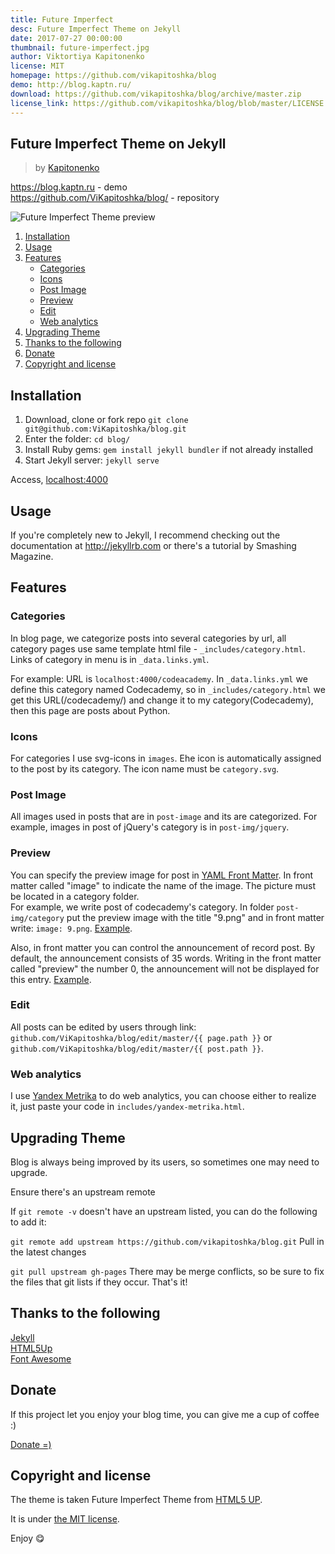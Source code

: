 ```yaml
---
title: Future Imperfect
desc: Future Imperfect Theme on Jekyll
date: 2017-07-27 00:00:00
thumbnail: future-imperfect.jpg
author: Viktortiya Kapitonenko
license: MIT
homepage: https://github.com/vikapitoshka/blog
demo: http://blog.kaptn.ru/
download: https://github.com/vikapitoshka/blog/archive/master.zip
license_link: https://github.com/vikapitoshka/blog/blob/master/LICENSE.txt
---
```

## Future Imperfect Theme on Jekyll
>by [Kapitonenko](https://kaptn.ru)

<https://blog.kaptn.ru> - demo  
<https://github.com/ViKapitoshka/blog/> - repository

![Future Imperfect Theme preview](https://cdn.rawgit.com/ViKapitoshka/blog/4ccc6d6a/readme_files/screen.png)

1. [Installation](#installation)
2. [Usage](#usage)
3. [Features](#features)
    - [Categories](#categories)
    - [Icons](#icons)
    - [Post Image](#post-image)
    - [Preview](#preview)
    - [Edit](#edit)
    - [Web analytics](#web-analytics)
4. [Upgrading Theme](#upgrading-theme)
5. [Thanks to the following](#thanks-to-the-following)
6. [Donate](#donate)
7. [Copyright and license](#copyright-and-license)

## Installation 
1. Download, clone or fork repo `git clone git@github.com:ViKapitoshka/blog.git`
2. Enter the folder: `cd blog/` 
3. Install Ruby gems: `gem install jekyll bundler` if not already installed
4. Start Jekyll server: `jekyll serve`

Access, [localhost:4000](http://localhost:4000)

## Usage

If you're completely new to Jekyll, I recommend checking out the documentation at <http://jekyllrb.com> or there's a tutorial by Smashing Magazine.

## Features
### Categories
In blog page, we categorize posts into several categories by url, all category pages use same template html file - `_includes/category.html`. Links of category in menu is in `_data.links.yml`.

For example: URL is `localhost:4000/codeacademy`. In `_data.links.yml` we define this category named Codecademy, so in `_includes/category.html` we get this URL(/codecademy/) and change it to my category(Сodecademy), then this page are posts about Python.

### Icons
For categories I use svg-icons in `images`. Еhe icon is automatically assigned to the post by its category. The icon name must be `category.svg`.

### Post Image
All images used in posts that are in `post-image` and its are categorized. For example, images in post of jQuery's category is in `post-img/jquery`. 

### Preview
You can specify the preview image for post in [YAML Front Matter](http://jekyllrb.com/docs/frontmatter/). In front matter called "image" to indicate the name of the image. The picture must be located in a category folder.    
For example, we write post of codecademy's category. In folder `post-img/category` put the preview image with the title "9.png" and in front matter write: `image: 9.png`. [Example](https://github.com/ViKapitoshka/blog/blob/master/_posts/2017-06-08-learn-git4.md).

Also, in front matter you can control the announcement of record post. By default, the announcement consists of 35 words. Writing in the front matter called "preview" the number 0, the announcement will not be displayed for this entry. [Example](https://github.com/ViKapitoshka/blog/blob/master/_posts/2017-06-08-learn-git4.md).

### Edit
All posts can be edited by users through link: `github.com/ViKapitoshka/blog/edit/master/{{ page.path }}` or `github.com/ViKapitoshka/blog/edit/master/{{ post.path }}`.

### Web analytics
I use [Yandex Metrika](https://metrika.yandex.ru) to do web analytics, you can choose either to realize it, just paste your code in `includes/yandex-metrika.html`.

## Upgrading Theme
Blog is always being improved by its users, so sometimes one may need to upgrade.

Ensure there's an upstream remote

If `git remote -v` doesn't have an upstream listed, you can do the following to add it:

`git remote add upstream https://github.com/vikapitoshka/blog.git`
Pull in the latest changes

`git pull upstream gh-pages`
There may be merge conflicts, so be sure to fix the files that git lists if they occur. That's it!

## Thanks to the following
[Jekyll](http://jekyllrb.com/)  
[HTML5Up](https://html5up.net/)  
[Font Awesome](http://fontawesome.io/icons/)

## Donate
If this project let you enjoy your blog time, you can give me a cup of coffee :)

[Donate =)](https://money.yandex.ru/to/410013162271067/100)

## Copyright and license
The theme is taken Future Imperfect Theme from [HTML5 UP](https://html5up.net).

It is under [the MIT license](/LICENSE).

Enjoy :yum:
